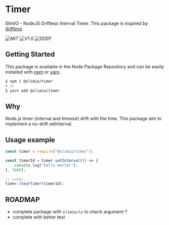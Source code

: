 # Timer
SlimIO - NodeJS Driftless Interval Timer. This package is inspired by [driftless](https://github.com/dbkaplun/driftless)

![MIT](https://img.shields.io/github/license/mashape/apistatus.svg)
![V1.0](https://img.shields.io/badge/version-1.0.1-blue.svg)
![0DEP](https://img.shields.io/badge/Dependencies-0-yellow.svg)

## Getting Started

This package is available in the Node Package Repository and can be easily installed with [npm](https://docs.npmjs.com/getting-started/what-is-npm) or [yarn](https://yarnpkg.com).

```bash
$ npm i @slimio/timer
# or
$ yarn add @slimio/timer
```

## Why

Node.js timer (interval and timeout) drift with the time. This package aim to implement a no-drift setInterval.

## Usage example

```js
const timer = require("@slimio/timer");

const timerId = timer.setInterval(() => {
    console.log("hello world!");
}, 1000);

// Later...
timer.clearTimer(timerId);
```

## ROADMAP
- complete package with `slimio/is` to check argument ?
- complete with better test
